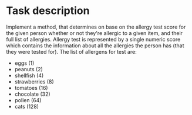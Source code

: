 # Task description

Implement a method, that determines on base on the allergy test score for the given person whether or not they're allergic to a given item, and their full list of allergies. Allergy test is represented by a single numeric score which contains the information about all the allergies the person has (that they were tested for). The list of allergens for test are:
- eggs (1)
- peanuts (2)
- shellfish (4)
- strawberries (8)
- tomatoes (16)
- chocolate (32)
- pollen (64)
- cats (128)